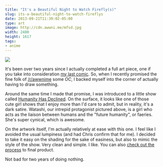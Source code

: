 ```yaml
---
title: "It's a Beautiful Night to Watch Firefly(s)"
slug: its-a-beautiful-night-to-watch-fireflys
date: 2013-09-21T11:39:02-05:00
type: art
image: http://cdn.awwni.me/mfsd.jpg
width: 2480
height: 1617
tags:
- anime
---
```

[![](http://cdn.awwni.me/mfsd.jpg)](http://cdn.awwni.me/mfsd.jpg)

It's been over two years since I actually completed a full art piece, one if you take into consideration [my last comic](http://dxprog.com/comic/puntacular/). So, when I recently promised the fine folk of [/r/awwnime](http://www.reddit.com/r/awwnime) some _OC_, I backed myself into the corner of actually having to draw something.

Around the same time I made that promise, I was introduced to a little show called [Humanity Has Declined](http://www.crunchyroll.com/humanity-has-declined). On the surface, it looks like one of those cute girl shows that I enjoy more than I'd care to admit, but in reality, it's a dark satire. Watashi, our intrepid protagonist pictured above, is a girl who acts as the liaison between humans and the "future humanity", or faeries. She's super cynical, which is awesome.

On the artwork itself, I'm actually relatively at ease with this one. I feel like I avoided the usual lumpiness (and had Chris confirm that for me). I decided to take it easy on the shading for the sake of easiness, but also to mimic the style of the show. Very clean and simple. I like. You can also [check out the process](http://imgur.com/a/WKVlc) to final product.

Not bad for two years of doing nothing.
